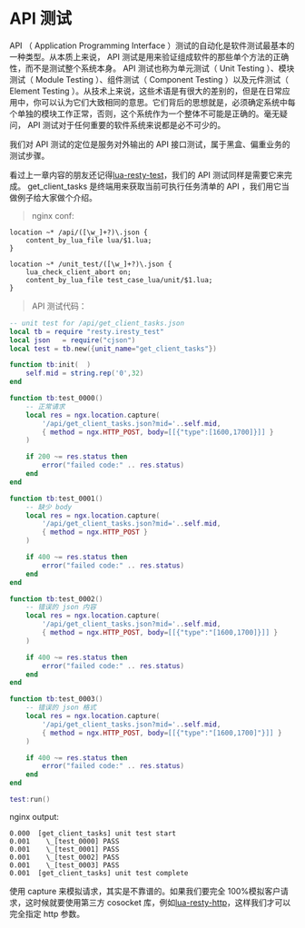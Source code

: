 # API 测试

API （ Application Programming Interface ）测试的自动化是软件测试最基本的一种类型。从本质上来说， API 测试是用来验证组成软件的那些单个方法的正确性，而不是测试整个系统本身。 API 测试也称为单元测试（ Unit Testing ）、模块测试（ Module Testing ）、组件测试（ Component Testing ）以及元件测试（ Element Testing ）。从技术上来说，这些术语是有很大的差别的，但是在日常应用中，你可以认为它们大致相同的意思。它们背后的思想就是，必须确定系统中每个单独的模块工作正常，否则，这个系统作为一个整体不可能是正确的。毫无疑问， API 测试对于任何重要的软件系统来说都是必不可少的。

我们对 API 测试的定位是服务对外输出的 API 接口测试，属于黑盒、偏重业务的测试步骤。

看过上一章内容的朋友还记得[lua-resty-test](https://github.com/membphis/lua-resty-test)，我们的 API 测试同样是需要它来完成。 get_client_tasks 是终端用来获取当前可执行任务清单的 API ，我们用它当做例子给大家做个介绍。

> nginx conf:

```
location ~* /api/([\w_]+?)\.json {
    content_by_lua_file lua/$1.lua;
}

location ~* /unit_test/([\w_]+?)\.json {
    lua_check_client_abort on;
    content_by_lua_file test_case_lua/unit/$1.lua;
}
```

> API 测试代码：

```lua
-- unit test for /api/get_client_tasks.json 
local tb = require "resty.iresty_test"
local json   = require("cjson")
local test = tb.new({unit_name="get_client_tasks"})

function tb:init(  )
    self.mid = string.rep('0',32)
end

function tb:test_0000()
    -- 正常请求
    local res = ngx.location.capture(
        '/api/get_client_tasks.json?mid='..self.mid,
        { method = ngx.HTTP_POST, body=[[{"type":[1600,1700]}]] }
    )

    if 200 ~= res.status then
        error("failed code:" .. res.status)
    end
end

function tb:test_0001()
    -- 缺少 body
    local res = ngx.location.capture(
        '/api/get_client_tasks.json?mid='..self.mid,
        { method = ngx.HTTP_POST }
    )

    if 400 ~= res.status then
        error("failed code:" .. res.status)
    end
end

function tb:test_0002()
    -- 错误的 json 内容
    local res = ngx.location.capture(
        '/api/get_client_tasks.json?mid='..self.mid,
        { method = ngx.HTTP_POST, body=[[{"type":"[1600,1700]}]] }
    )

    if 400 ~= res.status then
        error("failed code:" .. res.status)
    end
end

function tb:test_0003()
    -- 错误的 json 格式
    local res = ngx.location.capture(
        '/api/get_client_tasks.json?mid='..self.mid,
        { method = ngx.HTTP_POST, body=[[{"type":"[1600,1700]"}]] }
    )

    if 400 ~= res.status then
        error("failed code:" .. res.status)
    end
end

test:run()
```

nginx output:
```
0.000  [get_client_tasks] unit test start
0.001    \_[test_0000] PASS
0.001    \_[test_0001] PASS
0.001    \_[test_0002] PASS
0.001    \_[test_0003] PASS
0.001  [get_client_tasks] unit test complete
```

使用 capture 来模拟请求，其实是不靠谱的。如果我们要完全 100%模拟客户请求，这时候就要使用第三方 cosocket 库，例如[lua-resty-http](https://github.com/pintsized/lua-resty-http)，这样我们才可以完全指定 http 参数。

